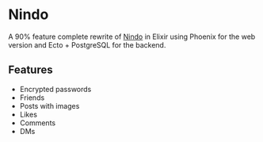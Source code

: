 # Nindo

A 90% feature complete rewrite of [Nindo](https://github.com/RobinBoers/Nindo) in Elixir using Phoenix for the web version and Ecto + PostgreSQL for the backend.

## Features

- Encrypted passwords
- Friends
- Posts with images
- Likes
- Comments
- DMs
